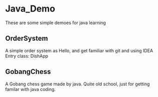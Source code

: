 # Java_Demo


These are some simple demoes for java learning


## OrderSystem<br>
A simple order system as Hello, and get familiar with git and using IDEA<br>
Entry class: DishApp

## GobangChess<br>
A Gobang chess game made by java. Quite old school, just for getting familar with java coding.

